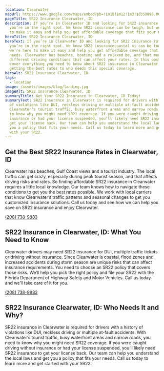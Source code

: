```yaml
---
location: Clearwater
mapUrl: https://www.google.com/maps/embed?pb=!1m18!1m12!1m3!1d350895.0609800722!2d-115.8556947924872!3d46.599736623126205!2m3!1f0!2f0!3f0!3m2!1i1024!2i768!4f13.1!3m3!1m2!1s0x535fa2ae1b4e530f%3A0xe0ddc9d9f538f8a6!2sClearwater%20County%2C%20ID%2C%20USA!5e0!3m2!1sen!2sca!4v1725817476037!5m2!1sen!2sca
pageTitle: SR22 Insurance Clearwater, ID
description: If you’re in Clearwater ID and looking for SR22 insurance rates,
  you’re in the right spot. We know SR22 insurance can be tough, but we’re here
  to make it easy and help you get affordable coverage that fits your needs.
heroTitle: SR22 Insurance Clearwater, ID
heroText: If you’re in Clearwater ID and looking for SR22 insurance rates,
  you’re in the right spot. We know SR22 insurancecoastal vi can be tough, but
  we’re here to make it easy and help you get affordable coverage that fits your
  needs. Clearwater has beaches, boating and a relaxed be, and that means
  different driving conditions that can affect your rates. In this post we’ll
  cover everything you need to know about SR22 insurance in Clearwater ID, from
  getting the best rates to who needs this special coverage.
heroAlt: SR22 Insurance Clearwater, ID
tags:
  - location
image: /assets/images/blog/landing.jpg
imageAlt: SR22 Insurance Clearwater, ID
summaryTitle: Get Your SR22 Insurance in Clearwater, ID Today!
summaryText: SR22 insurance in Clearwater is required for drivers with a history
  of violations like DUI, reckless driving or multiple at-fault accidents. With
  Clearwater’s tourist traffic, busy waterfront areas and narrow roads, you need
  to know why you might need SR22 coverage. If you were caught driving without
  insurance or had your license suspended, you’ll likely need SR22 insurance to
  get your license back. Our team can help you understand the local laws and get
  you a policy that fits your needs. Call us today to learn more and get started
  with your SR22.
---
```

## Get the Best SR22 Insurance Rates in Clearwater, ID

Clearwater has beaches, Gulf Coast views and a tourist industry. The local traffic can get crazy, especially during peak tourist season, and that affects driving risks and rates. So finding affordable SR22 insurance in Clearwater requires a little local knowledge. Our team knows how to navigate these conditions to get you the best rates possible. We work with local carriers that know Clearwater’s traffic patterns and seasonal changes to get you customized insurance solutions. Call us today and see how we can help you save on SR22 insurance and enjoy Clearwater.

[(208) 738-9883](tel:208-738-9883)

## SR22 Insurance in Clearwater, ID: What You Need to Know

Clearwater drivers may need SR22 insurance for DUI, multiple traffic tickets or driving without insurance. Since Clearwater is coastal, flood zones and increased accidents during storm season are unique risks that can affect insurance requirements. You need to choose an SR22 policy that covers those risks. We’ll help you pick the right policy and file your SR22 with the Florida Department of Highway Safety and Motor Vehicles. Call us today and we’ll take care of it for you.

[(208) 738-9883](tel:208-738-9883)

## SR22 Insurance Clearwater, ID: Who Needs It and Why?

SR22 insurance in Clearwater is required for drivers with a history of violations like DUI, reckless driving or multiple at-fault accidents. With Clearwater’s tourist traffic, busy waterfront areas and narrow roads, you need to know why you might need SR22 coverage. If you were caught driving without insurance or had your license suspended, you’ll likely need SR22 insurance to get your license back. Our team can help you understand the local laws and get you a policy that fits your needs. Call us today to learn more and get started with your SR22.
